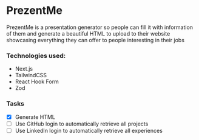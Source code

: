 # PrezentMe
PrezentMe is a presentation generator so people can fill it with information of them and generate a beautiful HTML to upload to their website showcasing everything they can offer to people interesting in their jobs

### Technologies used:
- Next.js
- TailwindCSS
- React Hook Form
- Zod

### Tasks
- [x] Generate HTML
- [ ] Use GitHub login to automatically retrieve all projects
- [ ] Use LinkedIn login to automatically retrieve all experiences